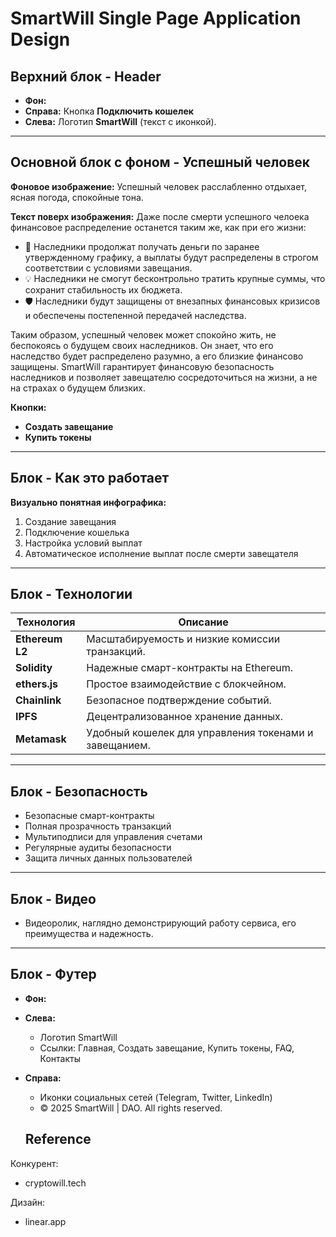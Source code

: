 # SmartWill Single Page Application Design

## Верхний блок - Header
- **Фон:** 
- **Справа:** Кнопка **Подключить кошелек** 
- **Слева:** Логотип **SmartWill** (текст с иконкой).

---

## Основной блок с фоном - Успешный человек

**Фоновое изображение:** Успешный человек расслабленно отдыхает, ясная погода, спокойные тона.

**Текст поверх изображения:**
Даже после смерти успешного челоека финансовое распределение останется таким же, как при его жизни:

- 📅 Наследники продолжат получать деньги по заранее утвержденному графику, а выплаты будут распределены в строгом соответствии с условиями завещания.
- 💡 Наследники не смогут бесконтрольно тратить крупные суммы, что сохранит стабильность их бюджета.
- 🛡 Наследники будут защищены от внезапных финансовых кризисов и обеспечены постепенной передачей наследства.

Таким образом, успешный человек может спокойно жить, не беспокоясь о будущем своих наследников. Он знает, что его наследство будет распределено разумно, а его близкие финансово защищены. SmartWill гарантирует финансовую безопасность наследников и позволяет завещателю сосредоточиться на жизни, а не на страхах о будущем близких.

**Кнопки:**
- **Создать завещание** 
- **Купить токены** 

---

## Блок - Как это работает

**Визуально понятная инфографика:**

1. Создание завещания
2. Подключение кошелька
3. Настройка условий выплат
4. Автоматическое исполнение выплат после смерти завещателя

---

## Блок - Технологии

| Технология                | Описание                                           |
|---------------------------|----------------------------------------------------|
| **Ethereum L2**           | Масштабируемость и низкие комиссии транзакций.     |
| **Solidity**              | Надежные смарт-контракты на Ethereum.              |
| **ethers.js**             | Простое взаимодействие с блокчейном.               |
| **Chainlink**             | Безопасное подтверждение событий.                  |
| **IPFS**                  | Децентрализованное хранение данных.                |
| **Metamask**              | Удобный кошелек для управления токенами и завещанием. |

---

## Блок - Безопасность

- Безопасные смарт-контракты
- Полная прозрачность транзакций
- Мультиподписи для управления счетами
- Регулярные аудиты безопасности
- Защита личных данных пользователей

---

## Блок - Видео

- Видеоролик, наглядно демонстрирующий работу сервиса, его преимущества и надежность.

---

## Блок - Футер

- **Фон:** 
- **Слева:**
    - Логотип SmartWill
    - Ссылки: Главная, Создать завещание, Купить токены, FAQ, Контакты

- **Справа:**
    - Иконки социальных сетей (Telegram, Twitter, LinkedIn)
    - © 2025 SmartWill | DAO. All rights reserved.
 
  ## Reference
Конкурент:
- cryptowill.tech
  
Дизайн:
- linear.app
